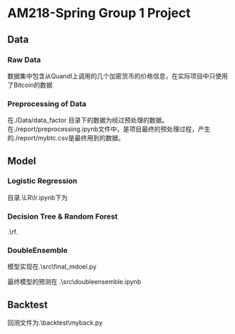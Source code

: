# AM218-Spring Group 1 Project

## Data
### Raw Data
数据集中包含从Quandl上调用的几个加密货币的价格信息，在实际项目中只使用了Bitcoin的数据
### Preprocessing of Data
在./Data/data_factor 目录下的数据为经过预处理的数据。在./report/preprocessing.ipynb文件中，是项目最终的预处理过程，产生的./report/mybtc.csv是最终用到的数据。

## Model
### Logistic Regression

目录.\LR\lr.ipynb下为

### Decision Tree & Random Forest

.\rf\.

### DoubleEnsemble
模型实现在.\src\final_mdoel.py


最终模型的预测在
.\src\doubleensemble.ipynb

## Backtest

回测文件为.\backtest\myback.py



